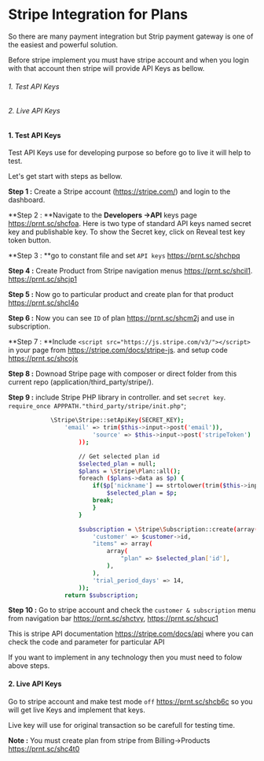 # Stripe Integration for Plans

So there are many payment integration but Strip payment gateway is one of the easiest and powerful solution.

Before stripe implement you must have stripe account and when you login with that account then stripe will provide API Keys as bellow.

###### 1. Test API Keys
###### 2. Live API Keys


#### 1. Test API Keys

Test API Keys use for developing purpose so before go to live it will help to test.

Let's get start with steps as bellow.

**Step 1 :** Create a Stripe account (https://stripe.com/) and login to the dashboard.

**Step 2 : **Navigate to the **Developers ->API** keys page https://prnt.sc/shcfoa. 
Here is two type of standard API keys named secret key and publishable key. To show the Secret key, click on Reveal test key token button.

**Step 3 : **go to constant file and set `API keys` https://prnt.sc/shchpq

**Step 4 :** Create Product from Stripe navigation menus https://prnt.sc/shcil1. https://prnt.sc/shcjp1

**Step 5 :** Now go to particular product and create plan for that product https://prnt.sc/shcl4o

**Step 6 :** Now you can see `ID` of plan  https://prnt.sc/shcm2j and use in subscription.

**Step 7 : **Include `<script src="https://js.stripe.com/v3/"></script>` in your page from https://stripe.com/docs/stripe-js. and setup code https://prnt.sc/shcojx

**Step 8 :** Downoad Stripe page with composer or direct folder from this current repo (application/third_party/stripe/).

**Step 9 :** include Stripe PHP library in controller. and set `secret key`.
 `require_once APPPATH."third_party/stripe/init.php"`;

```sh
            \Stripe\Stripe::setApiKey(SECRET_KEY);
                'email' => trim($this->input->post('email')),
                        'source' => $this->input->post('stripeToken')
                    ));

                    // Get selected plan id 
                    $selected_plan = null;
                    $plans = \Stripe\Plan::all();
                    foreach ($plans->data as $p) {
                        if($p['nickname'] == strtolower(trim($this->input->post('plan')))) {
                            $selected_plan = $p;
                        break;
                        }
                    }

                    $subscription = \Stripe\Subscription::create(array(
                        'customer' => $customer->id,
                        "items" => array(
                            array(
                                "plan" => $selected_plan['id'],
                            ),
                        ),
                        'trial_period_days' => 14,
                    ));
                return $subscription;

```
**Step 10 :** Go to stripe account and check the `customer & subscription` menu from navigation bar  https://prnt.sc/shctvy, https://prnt.sc/shcuc1

This is stripe API documentation https://stripe.com/docs/api where you can check the code and parameter for particular API 

If you want to implement in any technology then you must need to folow above steps. 


#### 2. Live API Keys

Go to stripe account and make test mode `off` https://prnt.sc/shcb6c so you will get live Keys and implement that keys.

Live key will use for original transaction so be carefull for testing time.

**Note :** You must create plan from stripe from Billing->Products https://prnt.sc/shc4t0
